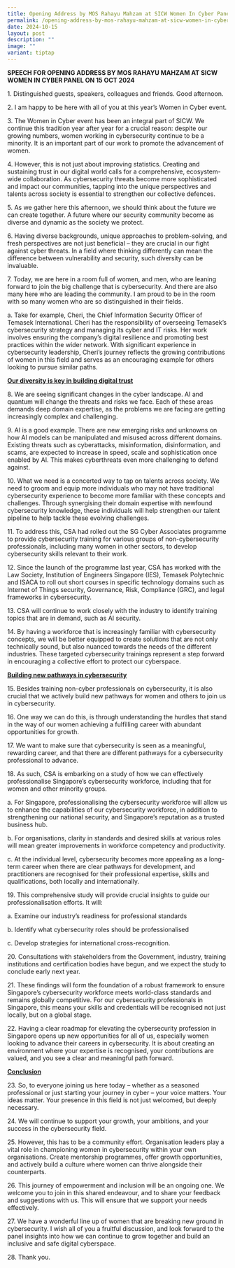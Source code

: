 ```yaml
---
title: Opening Address by MOS Rahayu Mahzam at SICW Women In Cyber Panel 2024
permalink: /opening-address-by-mos-rahayu-mahzam-at-sicw-women-in-cyber-panel-2024/
date: 2024-10-15
layout: post
description: ""
image: ""
variant: tiptap
---
```

<p><strong>SPEECH FOR OPENING ADDRESS BY MOS RAHAYU MAHZAM AT SICW WOMEN IN CYBER PANEL ON 15 OCT 2024</strong>
<br>
</p>
<p>1. Distinguished guests, speakers, colleagues and friends. Good afternoon.</p>
<p>2. I am happy to be here with all of you at this year’s Women in Cyber
event.</p>
<p>3. The Women in Cyber event has been an integral part of SICW. We continue
this tradition year after year for a crucial reason: despite our growing
numbers, women working in cybersecurity continue to be a minority. It is
an important part of our work to promote the advancement of women.</p>
<p>4. However, this is not just about improving statistics. Creating and
sustaining trust in our digital world calls for a comprehensive, ecosystem-wide
collaboration. As cybersecurity threats become more sophisticated and impact
our communities, tapping into the unique perspectives and talents across
society is essential to strengthen our collective defences.</p>
<p>5. As we gather here this afternoon, we should think about the future
we can create together. A future where our security community become as
diverse and dynamic as the society we protect.</p>
<p>6. Having diverse backgrounds, unique approaches to problem-solving, and
fresh perspectives are not just beneficial – they are crucial in our fight
against cyber threats. In a field where thinking differently can mean the
difference between vulnerability and security, such diversity can be invaluable.</p>
<p>7. Today, we are here in a room full of women, and men, who are leaning
forward to join the big challenge that is cybersecurity. And there are
also many here who are leading the community. I am proud to be in the room
with so many women who are so distinguished in their fields.</p>
<p>a. Take for example, Cheri, the Chief Information Security Officer of
Temasek International. Cheri has the responsibility of overseeing Temasek’s
cybersecurity strategy and managing its cyber and IT risks. Her work involves
ensuring the company’s digital resilience and promoting best practices
within the wider network. With significant experience in cybersecurity
leadership, Cheri’s journey reflects the growing contributions of women
in this field and serves as an encouraging example for others looking to
pursue similar paths.</p>
<p><strong><u>Our diversity is key in building digital trust</u></strong>
</p>
<p>8. We are seeing significant changes in the cyber landscape. AI and quantum
will change the threats and risks we face. Each of these areas demands
deep domain expertise, as the problems we are facing are getting increasingly
complex and challenging.</p>
<p>9. AI is a good example. There are new emerging risks and unknowns on
how AI models can be manipulated and misused across different domains.
Existing threats such as cyberattacks, misinformation, disinformation,
and scams, are expected to increase in speed, scale and sophistication
once enabled by AI. This makes cyberthreats even more challenging to defend
against.</p>
<p>10. What we need is a concerted way to tap on talents across society.
We need to groom and equip more individuals who may not have traditional
cybersecurity experience to become more familiar with these concepts and
challenges. Through synergising their domain expertise with newfound cybersecurity
knowledge, these individuals will help strengthen our talent pipeline to
help tackle these evolving challenges.</p>
<p>11. To address this, CSA had rolled out the SG Cyber Associates programme
to provide cybersecurity training for various groups of non-cybersecurity
professionals, including many women in other sectors, to develop cybersecurity
skills relevant to their work.</p>
<p>12. Since the launch of the programme last year, CSA has worked with the
Law Society, Institution of Engineers Singapore (IES), Temasek Polytechnic
and ISACA to roll out short courses in specific technology domains such
as Internet of Things security, Governance, Risk, Compliance (GRC), and
legal frameworks in cybersecurity.</p>
<p>13. CSA will continue to work closely with the industry to identify training
topics that are in demand, such as AI security.</p>
<p>14. By having a workforce that is increasingly familiar with cybersecurity
concepts, we will be better equipped to create solutions that are not only
technically sound, but also nuanced towards the needs of the different
industries. These targeted cybersecurity trainings represent a step forward
in encouraging a collective effort to protect our cyberspace.</p>
<p><strong><u>Building new pathways in cybersecurity</u></strong>
</p>
<p>15. Besides training non-cyber professionals on cybersecurity, it is also
crucial that we actively build new pathways for women and others to join
us in cybersecurity.</p>
<p>16. One way we can do this, is through understanding the hurdles that
stand in the way of our women achieving a fulfilling career with abundant
opportunities for growth.</p>
<p>17. We want to make sure that cybersecurity is seen as a meaningful, rewarding
career, and that there are different pathways for a cybersecurity professional
to advance.</p>
<p>18. As such, CSA is embarking on a study of how we can effectively professionalise
Singapore’s cybersecurity workforce, including that for women and other
minority groups.</p>
<p>a. For Singapore, professionalising the cybersecurity workforce will allow
us to enhance the capabilities of our cybersecurity workforce, in addition
to strengthening our national security, and Singapore’s reputation as a
trusted business hub.</p>
<p>b. For organisations, clarity in standards and desired skills at various
roles will mean greater improvements in workforce competency and productivity.</p>
<p>c. At the individual level, cybersecurity becomes more appealing as a
long-term career when there are clear pathways for development, and practitioners
are recognised for their professional expertise, skills and qualifications,
both locally and internationally.</p>
<p>19. This comprehensive study will provide crucial insights to guide our
professionalisation efforts. It will:</p>
<p>a. Examine our industry’s readiness for professional standards</p>
<p>b. Identify what cybersecurity roles should be professionalised</p>
<p>c. Develop strategies for international cross-recognition.</p>
<p>20. Consultations with stakeholders from the Government, industry, training
institutions and certification bodies have begun, and we expect the study
to conclude early next year.</p>
<p>21. These findings will form the foundation of a robust framework to ensure
Singapore’s cybersecurity workforce meets world-class standards and remains
globally competitive. For our cybersecurity professionals in Singapore,
this means your skills and credentials will be recognised not just locally,
but on a global stage.</p>
<p>22. Having a clear roadmap for elevating the cybersecurity profession
in Singapore opens up new opportunities for all of us, especially women
looking to advance their careers in cybersecurity. It is about creating
an environment where your expertise is recognised, your contributions are
valued, and you see a clear and meaningful path forward.</p>
<p><strong><u>Conclusion</u></strong>
</p>
<p>23. So, to everyone joining us here today – whether as a seasoned professional
or just starting your journey in cyber – your voice matters. Your ideas
matter. Your presence in this field is not just welcomed, but deeply necessary.</p>
<p>24. We will continue to support your growth, your ambitions, and your
success in the cybersecurity field.</p>
<p>25. However, this has to be a community effort. Organisation leaders play
a vital role in championing women in cybersecurity within your own organisations.
Create mentorship programmes, offer growth opportunities, and actively
build a culture where women can thrive alongside their counterparts.</p>
<p>26. This journey of empowerment and inclusion will be an ongoing one.
We welcome you to join in this shared endeavour, and to share your feedback
and suggestions with us. This will ensure that we support your needs effectively.</p>
<p>27. We have a wonderful line up of women that are breaking new ground
in cybersecurity. I wish all of you a fruitful discussion, and look forward
to the panel insights into how we can continue to grow together and build
an inclusive and safe digital cyberspace.</p>
<p>28. Thank you.</p>